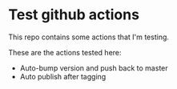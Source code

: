 # Test github actions

This repo contains some actions that I'm testing.

These are the actions tested here:

- Auto-bump version and push back to master
- Auto publish after tagging